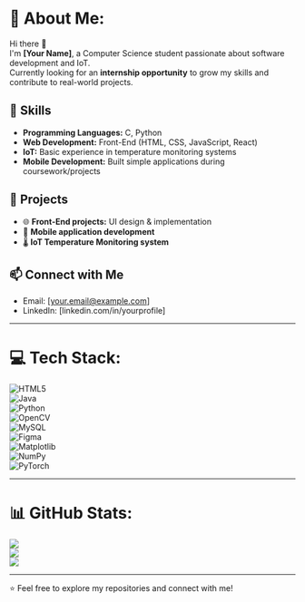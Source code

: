 # 💫 About Me:
Hi there 👋  
I'm **[Your Name]**, a Computer Science student passionate about software development and IoT.  
Currently looking for an **internship opportunity** to grow my skills and contribute to real-world projects.

## 🔧 Skills
- **Programming Languages:** C, Python  
- **Web Development:** Front-End (HTML, CSS, JavaScript, React)  
- **IoT:** Basic experience in temperature monitoring systems  
- **Mobile Development:** Built simple applications during coursework/projects  

## 📌 Projects
- 🌐 **Front-End projects:** UI design & implementation  
- 📱 **Mobile application development**  
- 🌡️ **IoT Temperature Monitoring system**  

## 📫 Connect with Me
- Email: [your.email@example.com]  
- LinkedIn: [linkedin.com/in/yourprofile]  

---

# 💻 Tech Stack:
![HTML5](https://img.shields.io/badge/html5-%23E34F26.svg?style=for-the-badge&logo=html5&logoColor=white)  
![Java](https://img.shields.io/badge/java-%23ED8B00.svg?style=for-the-badge&logo=openjdk&logoColor=white)  
![Python](https://img.shields.io/badge/python-3670A0?style=for-the-badge&logo=python&logoColor=ffdd54)  
![OpenCV](https://img.shields.io/badge/opencv-%23white.svg?style=for-the-badge&logo=opencv&logoColor=white)  
![MySQL](https://img.shields.io/badge/mysql-4479A1.svg?style=for-the-badge&logo=mysql&logoColor=white)  
![Figma](https://img.shields.io/badge/figma-%23F24E1E.svg?style=for-the-badge&logo=figma&logoColor=white)  
![Matplotlib](https://img.shields.io/badge/Matplotlib-%23ffffff.svg?style=for-the-badge&logo=Matplotlib&logoColor=black)  
![NumPy](https://img.shields.io/badge/numpy-%23013243.svg?style=for-the-badge&logo=numpy&logoColor=white)  
![PyTorch](https://img.shields.io/badge/PyTorch-%23EE4C2C.svg?style=for-the-badge&logo=PyTorch&logoColor=white)

---

# 📊 GitHub Stats:
![](https://github-readme-stats.vercel.app/api?username=kull5&theme=dark&hide_border=false&include_all_commits=false&count_private=false)  
![](https://nirzak-streak-stats.vercel.app/?user=kull5&theme=dark&hide_border=false)  
![](https://github-readme-stats.vercel.app/api/top-langs/?username=kull5&theme=dark&hide_border=false&include_all_commits=false&count_private=false&layout=compact)

---

⭐️ Feel free to explore my repositories and connect with me!
